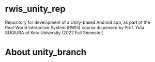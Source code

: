 # rwis_unity_rep

Repository for development of a Unity-based Android app, as part of the Real-World Interactive System (RWIS) course dispensed by Prof. Yuta SUGIURA of Keio University (2022 Fall Semester)



# About unity_branch

